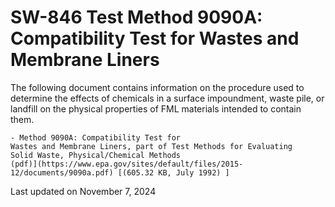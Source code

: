 
# SW-846 Test Method 9090A: Compatibility Test for Wastes and Membrane Liners  


The following document contains information on the procedure used to
determine the effects of chemicals in a surface impoundment, waste pile,
or landfill on the physical properties of FML materials intended to
contain them.

    - Method 9090A: Compatibility Test for
    Wastes and Membrane Liners, part of Test Methods for Evaluating
    Solid Waste, Physical/Chemical Methods
    (pdf)](https://www.epa.gov/sites/default/files/2015-12/documents/9090a.pdf) [(605.32 KB, July 1992) ] 

Last updated on November 7, 2024

